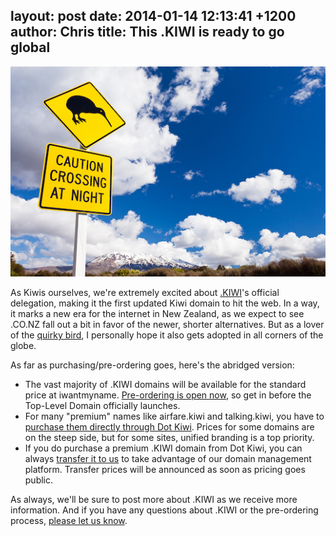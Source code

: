 layout: post
date: 2014-01-14 12:13:41 +1200
author: Chris
title: This .KIWI is ready to go global
----

![bigstock-Kiwi-Crossing-road-sign-and-vo-35099339.jpg](/media/2014-01-14-bigstock-Kiwi-Crossing-road-sign-and-vo-35099339.jpg)

<!-- excerpt -->

As Kiwis ourselves, we're extremely excited about [.KIWI](https://iwantmyname.com/domains/dot-kiwi)'s official delegation, making it the first updated Kiwi domain to hit the web. In a way, it marks a new era for the internet in New Zealand, as we expect to see .CO.NZ fall out a bit in favor of the newer, shorter alternatives. But as a lover of the [quirky bird](http://en.wikipedia.org/wiki/Kiwi), I personally hope it also gets adopted in all corners of the globe. 

As far as purchasing/pre-ordering goes, here's the abridged version:

<!-- /excerpt -->

+ The vast majority of .KIWI domains will be available for the standard price at iwantmyname. [Pre-ordering is open now](https://iwantmyname.com/domains/dot-kiwi), so get in before the Top-Level Domain officially launches.
+ For many "premium" names like airfare.kiwi and talking.kiwi, you have to [purchase them directly through Dot Kiwi](https://dot-kiwi.com/premiumnames). Prices for some domains are on the steep side, but for some sites, unified branding is a top priority.
+ If you do purchase a premium .KIWI domain from Dot Kiwi, you can always [transfer it to us](https://iwantmyname.com/domains/domain-transfer) to take advantage of our domain management platform. Transfer prices will be announced as soon as pricing goes public.

As always, we'll be sure to post more about .KIWI as we receive more information. And if you have any questions about .KIWI or the pre-ordering process, [please let us know](https://iwantmyname.com/support).
